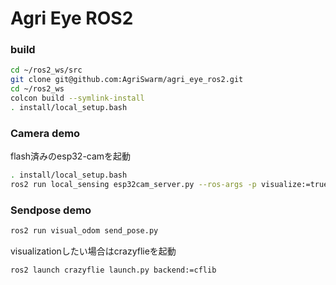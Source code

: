 # Agri Eye ROS2

### build
```bash
cd ~/ros2_ws/src
git clone git@github.com:AgriSwarm/agri_eye_ros2.git
cd ~/ros2_ws
colcon build --symlink-install
. install/local_setup.bash
```
### Camera demo
flash済みのesp32-camを起動
```bash
. install/local_setup.bash
ros2 run local_sensing esp32cam_server.py --ros-args -p visualize:=true
```
### Sendpose demo

```bash
ros2 run visual_odom send_pose.py
```

visualizationしたい場合はcrazyflieを起動
```bash
ros2 launch crazyflie launch.py backend:=cflib
```
